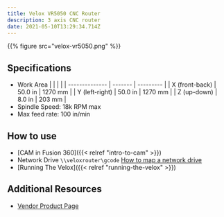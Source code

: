```yaml
---
title: Velox VR5050 CNC Router
description: 3 axis CNC router
date: 2021-05-10T13:29:34.714Z
---
```

{{% figure src="velox-vr5050.png" %}}

## Specifications

* Work Area
  |                |         |           |
  | -------------- | ------- | --------- |
  | X (front-back) | 50.0 in | 1270 mm   |
  | Y (left-right) | 50.0 in | 1270 mm   |
  | Z (up-down)    |  8.0 in |  203 mm   |
* Spindle Speed: 18k RPM max
* Max feed rate: 100 in/min

## How to use

* [CAM in Fusion 360]({{< relref "intro-to-cam" >}})
* Network Drive `\\veloxrouter\gcode` [How to map a network drive](/guides/map-a-network-drive/)
* [Running The Velox]({{< relref "running-the-velox" >}})

## Additional Resources

* [Vendor Product Page](https://www.veloxcncrouters.com/5050-cnc-router-4x4)